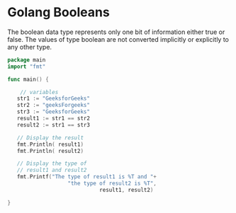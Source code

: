 # Golang Booleans

The boolean data type represents only one bit of information either true or false.
The values of type boolean are not converted implicitly or explicitly to any other type.

```go
package main
import "fmt"

func main() {

    // variables
   str1 := "GeeksforGeeks"
   str2 := "geeksForgeeks"
   str3 := "GeeksforGeeks"
   result1 := str1 == str2
   result2 := str1 == str3

   // Display the result
   fmt.Println( result1)
   fmt.Println( result2)

   // Display the type of
   // result1 and result2
   fmt.Printf("The type of result1 is %T and "+
                   "the type of result2 is %T",
                             result1, result2)

}
```
